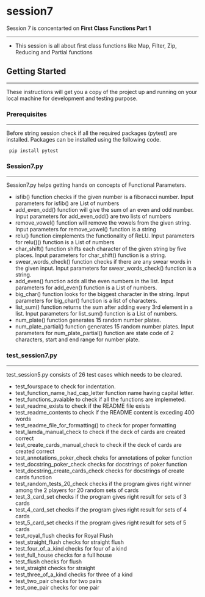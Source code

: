 # session7
Session 7 is concentarted on **First Class Functions Part 1**
***
- This session is all about first class functions like Map, Filter, Zip, Reducing and Partial functions
## Getting Started
***
These instructions will get you a copy of the project up and running on your local machine for development and testing purpose.

### Prerequisites
***
Before string session check if all the required packages (pytest) are installed. Packages can be installed using the following code.
```
 pip install pytest
 ```

### Session7.py
***

Session7.py helps getting hands on concepts of Functional Parameters.

- isfib() function checks if the given number is a fibonacci number. Input parameters for isfib() are List of numbers
- add_even_odd() function will give the sum of an even and odd number. Input parameters for add_even_odd() are two lists of numbers
- remove_vowel() function will remove the vowels from the given string. Input parameters for remove_vowel() function is a string
- relu() function cimplements the functionality of ReLU. Input parameters for relu()() function is a List of numbers
- char_shift() function shifts each character of the given string by five places. Input parameters for char_shift() function is a string. 
- swear_words_check() function checks if there are any swear words in the given input. Input parameters for swear_words_check() function is a string.
- add_even() function adds all the even numbers in the list. Input parameters for add_even() function is a List of numbers.
- big_char() function looks for the biggest character in the string. Input parameters for big_char() function is a list of characters.
- list_sum() function returns the sum after adding every 3rd element in a list. Input parameters for list_sum() function is a List of numbers.
- num_plate() function  generates 15 random number plates.
- num_plate_partial() function generates 15 random number plates. Input parameters for num_plate_partial() function are state code of 2 characters, start and end range for number plate.


### test_session7.py

***

test_session5.py consists of 26 test cases which needs to be cleared.

- test_fourspace to check for indentation.
- test_function_name_had_cap_letter function name having capital letter.
- test_functions_avaiable to check if all the functions are implemeted.
- test_readme_exists to check if the README file exists
- test_readme_contents to check if the README content is exceding 400 words
- test_readme_file_for_formatting() to check for proper formatting
- test_lamda_manual_check to check if the deck of cards are created correct
- test_create_cards_manual_check to check if the deck of cards are created correct
- test_annotations_poker_check cheks for annotations of poker function
- test_docstring_poker_check checks for docstrings of poker function
- test_docstring_create_cards_check checks for docstrings of create cards function
- test_random_tests_20_check checks if the program gives right winner among the 2 players for 20 random sets of cards
- test_3_card_set checks if the program gives right result for sets of 3 cards 
- test_4_card_set checks if the program gives right result for sets of 4 cards
- test_5_card_set checks if the program gives right result for sets of 5 cards
- test_royal_flush checks for Royal Flush
- test_straight_flush checks for straight flush
- test_four_of_a_kind checks for four of a kind
- test_full_house checks for a full house
- test_flush checks for flush
- test_straight checks for straight
- test_three_of_a_kind checks for three of a kind
- test_two_pair checks for two pairs
- test_one_pair checks for one pair
